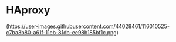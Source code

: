 # HAproxy


(https://user-images.githubusercontent.com/44028461/116010525-c7ba3b80-a61f-11eb-81db-ee98b185bf1c.png)
